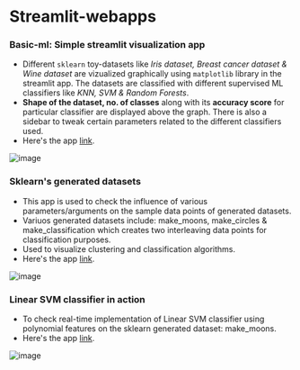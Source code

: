 # Streamlit-webapps  
### Basic-ml: Simple streamlit visualization app  
* Different `sklearn` toy-datasets like *Iris dataset, Breast cancer dataset & Wine dataset* are vizualized graphically using `matplotlib` library in the streamlit app. The datasets are classified with different supervised ML classifiers like *KNN, SVM & Random Forests*.  
* **Shape of the dataset, no. of classes** along with its **accuracy score** for particular classifier are displayed above the graph. There is also a sidebar to tweak certain parameters related to the different classifiers used.
* Here's the app [link](https://sinchan-s-streamlit-webapps-basic-ml-47xk3r.streamlitapp.com/).
  
![image](https://user-images.githubusercontent.com/63915540/172675516-abcc1a35-c5d6-4abe-9da4-9442e3466da9.png)  

### Sklearn's generated datasets  
* This app is used to check the influence of various parameters/arguments on the sample data points of generated datasets.
* Variuos generated datasets include: make_moons, make_circles & make_classification which creates two interleaving data points for classification purposes.
* Used to visualize clustering and classification algorithms.
* Here's the app [link](https://sinchan-s-streamlit-webapps-sklearn-make-datasets-viz-b19zxw.streamlitapp.com/).

![image](https://user-images.githubusercontent.com/63915540/172681434-6e51ab66-c7e1-4a1f-8a1e-909d427d35cf.png)

### Linear SVM classifier in action  
* To check real-time implementation of Linear SVM classifier using polynomial features on the sklearn generated dataset: make_moons.
* Here's the app [link](https://sinchan-s-streamlit-webapps-svm-classifier-vnockp.streamlitapp.com/).

![image](https://user-images.githubusercontent.com/63915540/175644112-51f01738-3168-4c55-8017-463b70680cb8.png)
